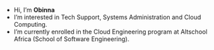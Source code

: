 - Hi, I’m **Obinna**
- I’m interested in Tech Support, Systems Administration and Cloud Computing.
- I’m currently enrolled in the Cloud Engineering program at Altschool Africa (School of Software Engineering).

<!---
UncleObinna/UncleObinna is a ✨ special ✨ repository because its `README.md` (this file) appears on your GitHub profile.
You can click the Preview link to take a look at your changes.
--->
